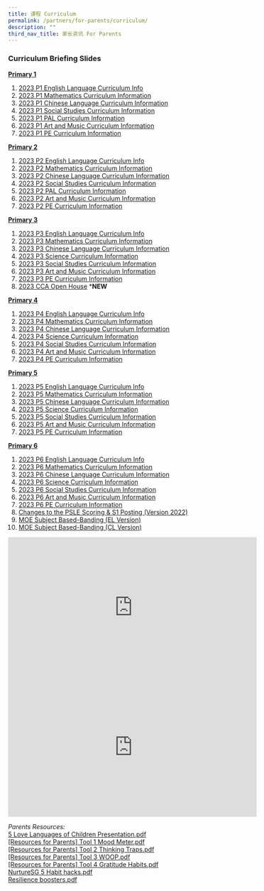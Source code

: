 ```yaml
---
title: 课程 Curriculum
permalink: /partners/for-parents/curriculum/
description: ""
third_nav_title: 家长资讯 For Parents
---
```

### <a name="CurriculumBriefingSlides"></a>Curriculum Briefing Slides

<u><strong> Primary 1 </strong></u> 
1. [2023 P1 English Language Curriculum Info](/files/2023%20P1%20English%20Language%20Curriculum%20Information.pdf)
2. [2023 P1 Mathematics Curriculum Information](/files/2023%20P1%20Mathematics%20Curriculum%20Information.pdf)
3. [2023 P1 Chinese Language Curriculum Information](/files/2023%20P1%20Chinese%20Language%20Curriculum%20Information.pdf)
4. [2023 P1 Social Studies Curriculum Information](/files/p1ss.pdf)
5. [2023 P1 PAL Curriculum Information](/files/p1.pdf)
6. [2023 P1 Art and Music Curriculum Information](/files/p1art.pdf)
7. [2023 P1 PE Curriculum Information](/files/2023%20P1%20PE%20Curriculum%20Information.pdf)
   
<u><strong> Primary 2 </strong></u>
1. [2023 P2 English Language Curriculum Info](/files/2023%20P2%20English%20Language%20Curriculum%20Information.pdf)
2. [2023 P2 Mathematics Curriculum Information](/files/2023%20P2%20Mathematics%20Curriculum%20Information.pdf)
3. [2023 P2 Chinese Language Curriculum Information](/files/2023%20P2%20Chinese%20Language%20Curriculum%20Information.pdf)
4. [2023 P2 Social Studies Curriculum Information](/files/2023%20P2%20Social%20Studies%20Curriculum_Information.pdf)
5. [2023 P2 PAL Curriculum Information](/files/2023_P1P2_PAL%20(1).pdf)
6. [2023 P2 Art and Music Curriculum Information](/files/2023_P1P2_ArtMusic%20(1).pdf)
7. [2023 P2 PE Curriculum Information](/files/2023%20P2%20PE%20Curriculum%20Information.pdf)

<u><strong> Primary 3 </strong></u>
1. [2023 P3 English Language Curriculum Info](/files/2023%20P3%20English%20Language%20Curriculum%20Information.pdf)
2. [2023 P3 Mathematics Curriculum Information](/files/2023%20P3%20Mathematics%20Curriculum%20Information.pdf)
3. [2023 P3 Chinese Language Curriculum Information](/files/2023%20P3%20Chinese%20Language%20Curriculum%20Information.pdf)
4. [2023 P3 Science Curriculum Information](/files/2023%20P3%20Science%20Curriculum%20Information.pdf)
5. [2023 P3 Social Studies Curriculum Information](/files/2023%20P3%20Social%20Studies%20Curriculum%20Information.pdf)
6. [2023 P3 Art and Music Curriculum Information](/files/2023_P3P4_ArtMusic.pdf)
7. [2023 P3 PE Curriculum Information](/files/2023%20P3%20PE%20Curriculum%20Information.pdf)
8. [2023 CCA Open House](/files/2023%20CCA%20Open%20House.pdf) ***NEW**

<u><strong> Primary 4 </strong></u>
1. [2023 P4 English Language Curriculum Info](/files/2023%20P4%20English%20Language%20Curriculum%20Information.pdf)
2. [2023 P4 Mathematics Curriculum Information](/files/2023%20P4%20Mathematics%20Curriculum%20Information.pdf)
3. [2023 P4 Chinese Language Curriculum Information](/files/2023%20P4%20Chinese%20Language%20Curriculum%20Information.pdf)
4. [2023 P4 Science Curriculum Information](/files/2023%20P4%20Science%20Curriculum%20Information.pdf)
5. [2023 P4 Social Studies Curriculum Information](/files/2023%20P4%20Social%20Studies%20Curriculum%20Information.pdf)
6. [2023 P4 Art and Music Curriculum Information](/files/2023_P3P4_ArtMusic.pdf)
7. [2023 P4 PE Curriculum Information](/files/2023%20P4%20PE%20Curriculum%20Information.pdf)

<u><strong> Primary 5 </strong></u>
1. [2023 P5 English Language Curriculum Info](/files/2023%20P5%20English%20Language%20Curriculum%20Information.pdf)
2. [2023 P5 Mathematics Curriculum Information](/files/2023%20P5%20Mathematics%20Curriculum%20Information.pdf)
3. [2023 P5 Chinese Language Curriculum Information](/files/2023%20P5%20Chinese%20Language%20Curriculum%20Information.pdf)
4. [2023 P5 Science Curriculum Information](/files/2023%20P5%20Chinese%20Language%20Curriculum%20Information.pdf)
5. [2023 P5 Social Studies Curriculum Information](/files/2023%20P5%20Social%20Studies%20Curriculum%20Information.pdf)
6. [2023 P5 Art and Music Curriculum Information](/files/2023%20P5%20Art%20%20Music%20Curriculum%20Information.pdf)
7. [2023 P5 PE Curriculum Information](/files/2023%20P5%20PE%20Curriculum%20Information.pdf)

<u><strong> Primary 6 </strong></u>
1. [2023 P6 English Language Curriculum Info](/files/2023%20P6%20English%20Language%20Curriculum%20Information.pdf)
2. [2023 P6 Mathematics Curriculum Information](/files/2023%20P6%20Mathematics%20Curriculum%20Information.pdf)
3. [2023 P6 Chinese Language Curriculum Information](/files/2023%20P6%20Chinese%20Language%20Curriculum%20Information.pdf)
4. [2023 P6 Science Curriculum Information](/files/2023%20P6%20Science%20Curriculum%20Information.pdf)
5. [2023 P6 Social Studies Curriculum Information](/files/2023%20P6%20Social%20Studies%20Curriculum%20Information.pdf)
6. [2023 P6 Art and Music Curriculum Information](/files/2023%20P6%20Art%20%20Music%20Curriculum%20Information.pdf)
7. [2023 P6 PE Curriculum Information](/files/2023%20P6%20PE%20Curriculum%20Information.pdf)
8. [Changes to the PSLE Scoring & S1 Posting (Version 2022)](/files/PSLE%202022_Parent%20Engagement.pdf)
9. [MOE Subject Based-Banding (EL Version)](/files/MOE_SBB_ENG_revised%201%20Mar%202018.pdf)
10. [MOE Subject Based-Banding (CL Version)](/files/MOE_SBB_CHI_revised%201%20Mar%202018.pdf)

<iframe width="560" height="315" src="https://www.youtube.com/embed/lNbr5rLSxAM?start=1" title="YouTube video player" frameborder="0" allow="accelerometer; autoplay; clipboard-write; encrypted-media; gyroscope; picture-in-picture" allowfullscreen></iframe>

<br> 

<iframe width="560" height="315" src="https://www.youtube.com/embed/WOi1eoSiLMs?start=2" title="YouTube video player" frameborder="0" allow="accelerometer; autoplay; clipboard-write; encrypted-media; gyroscope; picture-in-picture" allowfullscreen></iframe>

_Parents Resources:_ <br>
[5 Love Languages of Children Presentation.pdf](/files/5%20Love%20Languages%20of%20Children%20Presentation.pdf) <br>
[[Resources for Parents] Tool 1 Mood Meter.pdf](/files/Resources%20for%20Parents%20Tool%201%20Mood%20Meter.pdf) <br>
[[Resources for Parents] Tool 2 Thinking Traps.pdf](/files/Resources%20for%20Parents%20Tool%202%20Thinking%20Traps.pdf) <br>
[[Resources for Parents] Tool 3 WOOP.pdf](/files/Resources%20for%20Parents%20Tool%203%20WOOP.pdf) <br>
[[Resources for Parents] Tool 4 Gratitude Habits.pdf](/files/Resources%20for%20Parents%20Tool%204%20Gratitude%20Habits.pdf) <br>
[NurtureSG 5 Habit hacks.pdf](/files/NurtureSG%205%20Habit%20hacks.pdf) <br>
[Resilience boosters.pdf](/files/Resilience%20boosters.pdf)


